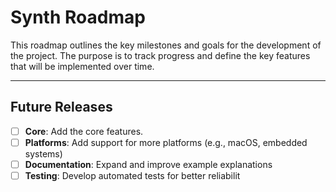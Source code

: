 # Synth Roadmap

This roadmap outlines the key milestones and goals for the development of the project. The purpose is to track progress and define the key features that will be implemented over time.

---

## Future Releases
- [ ] **Core**: Add the core features.
- [ ] **Platforms**: Add support for more platforms (e.g., macOS, embedded systems)
- [ ] **Documentation**: Expand and improve example explanations
- [ ] **Testing**: Develop automated tests for better reliabilit